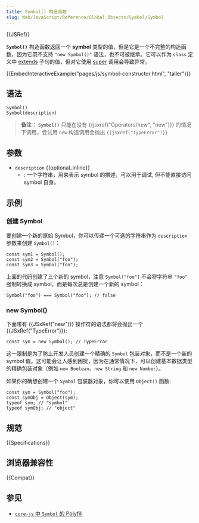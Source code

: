 ```yaml
---
title: Symbol() 构造函数
slug: Web/JavaScript/Reference/Global_Objects/Symbol/Symbol
---
```


{{JSRef}}

**`Symbol()`** 构造函数返回一个 **symbol** 类型的值，但是它是一个不完整的构造函数，因为它既不支持 `"new Symbol()"` 语法，也不可被继承。它可以作为 `class` 定义中 [extends](/zh-CN/docs/Web/JavaScript/Reference/Classes/extends) 子句的值，但对它使用 [super](/zh-CN/docs/Web/JavaScript/Reference/Operators/super) 调用会导致异常。

{{EmbedInteractiveExample("pages/js/symbol-constructor.html", "taller")}}

## 语法

```js-nolint
Symbol()
Symbol(description)
```

> **备注：** **`Symbol()`** 只能在没有 {{jsxref("Operators/new", "new")}} 的情况下调用，尝试用 `new` 构造调用会抛出 `{{jsxref("TypeError")}}`

## 参数

- `description` {{optional_inline}}
  - : 一个字符串，用来表示 symbol 的描述，可以用于调试, 但不能直接访问 symbol 自身。

## 示例

### 创建 Symbol

要创建一个新的原始 Symbol，你可以传递一个可选的字符串作为 `description` 参数来创建 `Symbol()`：

```js-nolint
const sym1 = Symbol();
const sym2 = Symbol("foo");
const sym3 = Symbol("foo");
```

上面的代码创建了三个新的 symbol，注意 `Symbol("foo")` 不会将字符串 `"foo"` 强制转换成 symbol，而是每次总是创建一个新的 symbol：

```js-nolint
Symbol("foo") === Symbol("foo"); // false
```

### new Symbol()

下面带有 {{JSxRef("new")}} 操作符的语法都将会抛出一个 {{JSxRef("TypeError")}}:

```js-nolint
const sym = new Symbol(); // TypeError
```

这一限制是为了防止开发人员创建一个精确的 `Symbol` 包装对象，而不是一个新的 symbol 值。这可能会让人感到困扰，因为在通常情况下，可以创建基本数据类型的精确包装对象（例如 `new Boolean`、`new String` 和 `new Number`）。

如果你的确想创建一个 `Symbol` 包装器对象，你可以使用 `Object()` 函数:

```js-nolint
const sym = Symbol("foo");
const symObj = Object(sym);
typeof sym; // "symbol"
typeof symObj; // "object"
```

## 规范

{{Specifications}}

## 浏览器兼容性

{{Compat}}

## 参见

- [`core-js` 中 `Symbol` 的 Polyfill](https://github.com/zloirock/core-js#ecmascript-symbol)
